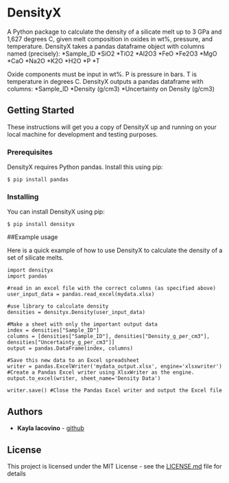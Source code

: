 # DensityX

A Python package to calculate the density of a silicate melt up to 3 GPa and  1,627 degrees C, given melt composition in oxides in wt%, pressure, and temperature. DensityX takes a pandas dataframe object with columns named (precisely):
*Sample_ID
*SiO2
*TiO2
*Al2O3
*FeO
*Fe2O3
*MgO
*CaO
*Na2O
*K2O
*H2O
*P
*T

Oxide components must be input in wt%. P is pressure in bars. T is temperature in degrees C. DensityX outputs a pandas dataframe with columns:
*Sample_ID
*Density (g/cm3)
*Uncertainty on Density (g/cm3)

## Getting Started

These instructions will get you a copy of DensityX up and running on your local machine for development and testing purposes. 

### Prerequisites

DensityX requires Python pandas. Install this using pip:

```
$ pip install pandas
```

### Installing

You can install DensityX using pip:

```
$ pip install densityx
```

##Example usage

Here is a quick example of how to use DensityX to calculate the density of a set of silicate melts.

```
import densityx
import pandas

#read in an excel file with the correct columns (as specified above)
user_input_data = pandas.read_excel(mydata.xlsx) 

#use library to calculate density
densities = densityx.Density(user_input_data)

#Make a sheet with only the important output data
index = densities["Sample_ID"]
columns = [densities["Sample_ID"], densities["Density_g_per_cm3"], densities["Uncertainty_g_per_cm3"]]
output = pandas.DataFrame(index, columns)

#Save this new data to an Excel spreadsheet
writer = pandas.ExcelWriter('mydata_output.xlsx', engine='xlsxwriter') #Create a Pandas Excel writer using XlsxWriter as the engine.
output.to_excel(writer, sheet_name='Density Data')

writer.save() #Close the Pandas Excel writer and output the Excel file
```

## Authors

* **Kayla Iacovino** - [github](https://github.com/kaylai)


## License

This project is licensed under the MIT License - see the [LICENSE.md](LICENSE.md) file for details
